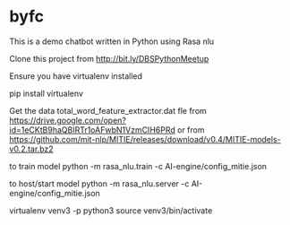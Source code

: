 # byfc
This is a demo chatbot written in Python using Rasa nlu

Clone this project from http://bit.ly/DBSPythonMeetup

Ensure you have virtualenv installed

pip install virtualenv

Get the data total_word_feature_extractor.dat fle from https://drive.google.com/open?id=1eCKtB9haQBIRTr1oAFwbN1VzmCIH6PRd
or from https://github.com/mit-nlp/MITIE/releases/download/v0.4/MITIE-models-v0.2.tar.bz2

to train model
python -m rasa_nlu.train -c AI-engine/config_mitie.json

to host/start model
python -m rasa_nlu.server -c AI-engine/config_mitie.json

virtualenv venv3 -p python3
source venv3/bin/activate
